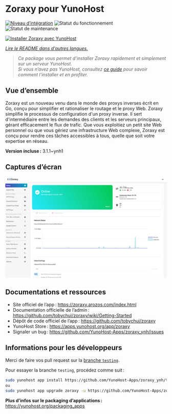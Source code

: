 <!--
Nota bene : ce README est automatiquement généré par <https://github.com/YunoHost/apps/tree/master/tools/readme_generator>
Il NE doit PAS être modifié à la main.
-->

# Zoraxy pour YunoHost

[![Niveau d’intégration](https://dash.yunohost.org/integration/zoraxy.svg)](https://ci-apps.yunohost.org/ci/apps/zoraxy/) ![Statut du fonctionnement](https://ci-apps.yunohost.org/ci/badges/zoraxy.status.svg) ![Statut de maintenance](https://ci-apps.yunohost.org/ci/badges/zoraxy.maintain.svg)

[![Installer Zoraxy avec YunoHost](https://install-app.yunohost.org/install-with-yunohost.svg)](https://install-app.yunohost.org/?app=zoraxy)

*[Lire le README dans d'autres langues.](./ALL_README.md)*

> *Ce package vous permet d’installer Zoraxy rapidement et simplement sur un serveur YunoHost.*  
> *Si vous n’avez pas YunoHost, consultez [ce guide](https://yunohost.org/install) pour savoir comment l’installer et en profiter.*

## Vue d’ensemble

Zoraxy est un nouveau venu dans le monde des proxys inverses écrit en Go, conçu pour simplifier et rationaliser le routage et le proxy Web. Zoraxy simplifie le processus de configuration d'un proxy inverse. Il sert d'intermédiaire entre les demandes des clients et les serveurs principaux, gérant efficacement le flux de trafic. Que vous exploitiez un petit site Web personnel ou que vous gériez une infrastructure Web complexe, Zoraxy est conçu pour rendre ces tâches accessibles à tous, quelle que soit votre expertise en réseau.


**Version incluse :** 3.1.1~ynh1

## Captures d’écran

![Capture d’écran de Zoraxy](./doc/screenshots/screenshot.png)

## Documentations et ressources

- Site officiel de l’app : <https://zoraxy.arozos.com/index.html>
- Documentation officielle de l’admin : <https://github.com/tobychui/zoraxy/wiki/Getting-Started>
- Dépôt de code officiel de l’app : <https://github.com/tobychui/zoraxy>
- YunoHost Store : <https://apps.yunohost.org/app/zoraxy>
- Signaler un bug : <https://github.com/YunoHost-Apps/zoraxy_ynh/issues>

## Informations pour les développeurs

Merci de faire vos pull request sur la [branche `testing`](https://github.com/YunoHost-Apps/zoraxy_ynh/tree/testing).

Pour essayer la branche `testing`, procédez comme suit :

```bash
sudo yunohost app install https://github.com/YunoHost-Apps/zoraxy_ynh/tree/testing --debug
ou
sudo yunohost app upgrade zoraxy -u https://github.com/YunoHost-Apps/zoraxy_ynh/tree/testing --debug
```

**Plus d’infos sur le packaging d’applications :** <https://yunohost.org/packaging_apps>

